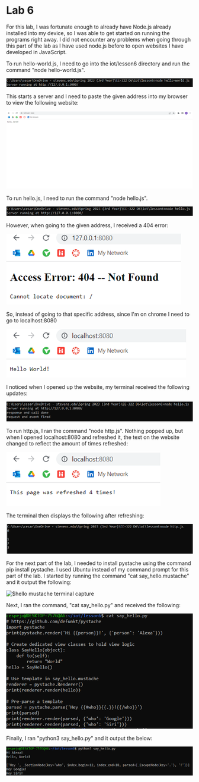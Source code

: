 # Lab 6 #
For this lab, I was fortunate enough to already have Node.js already installed into my device, so I was able to get started on running the programs right away. I did not encounter any problems when going through this part of the lab as I have used node.js before to open websites I have developed in JavaScript.

To run hello-world.js, I need to go into the iot/lesson6 directory and run the command "node hello-world.js".

![$hello-world terminal capture](https://github.com/cespejo15/EE322/blob/main/Lab6/helloworldjs.PNG)

This starts a server and I need to paste the given address into my browser to view the following website:

![$hello-world website terminal capture](https://github.com/cespejo15/EE322/blob/main/Lab6/helloworldsite.PNG)

To run hello.js, I need to run the command "node hello.js".

![$hello terminal capture](https://github.com/cespejo15/EE322/blob/main/Lab6/hello.PNG)

However, when going to the given address, I received a 404 error:

![$hello website 404 error terminal capture](https://github.com/cespejo15/EE322/blob/main/Lab6/hello404.PNG)

So, instead of going to that specific address, since I'm on chrome I need to go to localhost:8080

![$hello localhost website capture](https://github.com/cespejo15/EE322/blob/main/Lab6/hellolocalhost.PNG)

I noticed when I opened up the website, my terminal received the following updates:

![$hello response capture](https://github.com/cespejo15/EE322/blob/main/Lab6/helloresponse.PNG)

To run http.js, I ran the command "node http.js". Nothing popped up, but when I opened localhost:8080 and refreshed it, the text on the website changed to reflect the amount of times refreshed:

![$http website capture](https://github.com/cespejo15/EE322/blob/main/Lab6/httpwebsite.PNG)

The terminal then displays the following after refreshing:

![$http terminal capture](https://github.com/cespejo15/EE322/blob/main/Lab6/httpterminal.PNG)


For the next part of the lab, I needed to install pystache using the command pip install pystache. I used Ubuntu instead of my command prompt for this part of the lab.
I started by running the command "cat say_hello.mustache" and it output the following:

![$hello mustache terminal capture](https://github.com/cespejo15/EE322/blob/main/Lab6/sayhellomustache.PNG)

Next, I ran the command, "cat say_hello.py" and received the following:

![$say hello terminal capture](https://github.com/cespejo15/EE322/blob/main/Lab6/sayhellopy.PNG)

Finally, I ran "python3 say_hello.py" and it output the below:

![$py say hello terminal capture](https://github.com/cespejo15/EE322/blob/main/Lab6/pyhello.PNG)
